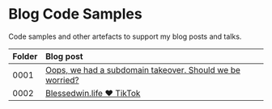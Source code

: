 # Blog Code Samples

Code samples and other artefacts to support my blog posts and talks.

| Folder | Blog post |
|:------ |:--------- |
| 0001 | [Oops, we had a subdomain takeover. Should we be worried?](https://medium.com/@hobietje/oops-we-had-a-subdomain-takeover-da725729dc67) |
| 0002 | [Blessedwin.life ❤ TikTok](https://medium.com/@hobietje/blessedwin-life-tiktok-dee8f9d3483a) |